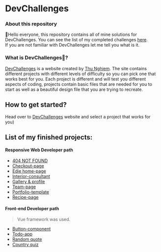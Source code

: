# DevChallenges

### About this repository

:wave:Hello everyone, this repository contains all of mine solutions for DevChallenges. You can see the list of my completed challenges [here](https://devchallenges.io/portfolio/ic3top).  
If you are not familiar with DevChallenges let me tell you what is it.

### What is DevChallenges🤔?

[DevChallenges](https://devchallenges.io/) is a website created by [Thu Nghiem](https://twitter.com/thunghiemdinh). The site contains different projects with different levels of difficulty so you can pick one that works best for you. Each project is different and will test you different aspects of coding, projects contain basic files that are needed for you to start as well as a beautiful design file that you are trying to recreate.

## How to get started?

Head over to [DevChallenges](https://devchallenges.io/) website and select a project that works for you)

## List of my finished projects:

#### Responsive Web Developer path
* [404 NOT FOUND](https://ic3top.github.io/devChallenges/404-not-found-master/solution/src/index.html)
* [Checkout-page](https://ic3top.github.io/devChallenges/checkout-page-master/solution/src/index.html)
* [Edie home-page](https://ic3top.github.io/devChallenges/edie-homepage-master/solution/dist/index.html)
* [Interior-consultant](https://ic3top.github.io/devChallenges/interior-consultant-master/solution/src/index.html)
* [Gallery & profile](https://ic3top.github.io/devChallenges/my-gallery-master/solution/src/index.html)
* [Team-page](https://ic3top.github.io/devChallenges/my-team-page-master/solution/src/index.html)
* [Portfolio-template](https://ic3top.github.io/devChallenges/portfolio-master/solution/dist/index.html)
* [Recipe-page](https://ic3top.github.io/devChallenges/recipe-page-master/solution/src/index.html)

#### Front-end Developer path
> Vue framework was used.
* [Button-component](https://ic3top.github.io/devChallenges/button-component/dist/)
* [Todo-app](https://ic3top.github.io/devChallenges/todo-app/dist/)
* [Random quote](https://ic3top.github.io/devChallenges/quote-generator/dist/)
* [Country quiz](https://ic3top.github.io/devChallenges/country-quiz-app/dist/)
